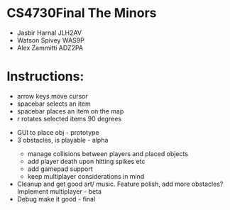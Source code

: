 # CS4730Final The Minors
<ul>
<li>Jasbir Harnal JLH2AV</li>
<li>Watson Spivey WAS9P</li>
<li>Alex Zammitti ADZ2PA</li>
</ul>

<h1>Instructions:</h1>
<ul>
<li>arrow keys move cursor</li>
<li>spacebar selects an item</li>
<li>spacebar places an item on the map</li>
<li>r rotates selected items 90 degrees</li>
</ul>


<ul>
    <li>GUI to place obj - prototype </li>
    <li>3 obstacles, is playable - alpha </li>
        <ul>
            <li>manage collisions between players and placed objects</li>
            <li>add player death upon hitting spikes etc</li>
            <li>add gamepad support</li>
            <li>keep multiplayer considerations in mind</li>
        </ul>
    <li>Cleanup and get good art/ music. Feature polish, add more obstacles? Implement multiplayer - beta </li>
    <li>Debug make it good - final </li>
</ul>
